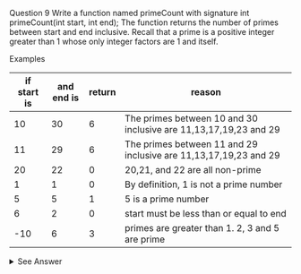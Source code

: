 Question 9
Write a function named primeCount with signature int primeCount(int start, int end);
The function returns the number of primes between start and end inclusive.
Recall that a prime is a positive integer greater than 1 whose only integer factors are 1 and itself.

Examples

 if start is | and end is | return  | reason                                                           
-------------|------------|---------|------------------------------------------------------------------
 10          | 30         | 6       | The primes between 10 and 30 inclusive are 11,13,17,19,23 and 29 
 11          | 29         | 6       | The primes between 11 and 29 inclusive are 11,13,17,19,23 and 29 
 20          | 22         | 0       | 20,21, and 22 are all non-prime                                  
 1           | 1          | 0       | By definition, 1 is not a prime number                           
 5           | 5          | 1       | 5 is a prime number                                              
 6           | 2          | 0       | start must be less than or equal to end                         
 -10         | 6          | 3       | primes are greater than 1. 2, 3 and 5 are prime                  


<details>
<summary>See Answer</summary>

```ruby
public static int primeCount(int start, int end) {
    int count = 0;
    for (int i = start; i <= end; i++) {
        if (isPrime(i)) {
            count++;
        }
    }
    return count;
}

private static boolean isPrime(int n) {
    if (n <= 1) return false;
    for (int i = 2; i <= Math.sqrt(n); i++) {
        if (n % i == 0) return false;
    }
    return true;
}

```

### Explanation

The primeCount function takes two arguments - start and end - which represent the range of numbers to check for prime numbers. The function isPrime is called for each number in the range to check if it is a prime number. If a number is prime, the count is incremented. Finally, the primeCount function returns the count of prime numbers in the given range.

The isPrime function uses a simple algorithm to determine if a number is prime. It first checks if the number is less than or equal to 1, and if so, it returns false. Then, it loops through all the numbers from 2 to the square root of the number, checking if the number is divisible by any of them. If it is, the function returns false, otherwise it returns true, indicating that the number is prime.

</details>
